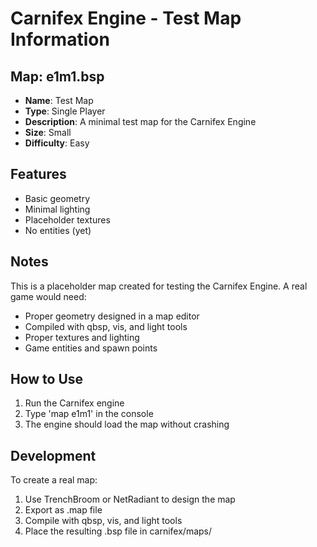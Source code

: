 # Carnifex Engine - Test Map Information

## Map: e1m1.bsp
- **Name**: Test Map
- **Type**: Single Player
- **Description**: A minimal test map for the Carnifex Engine
- **Size**: Small
- **Difficulty**: Easy

## Features
- Basic geometry
- Minimal lighting
- Placeholder textures
- No entities (yet)

## Notes
This is a placeholder map created for testing the Carnifex Engine.
A real game would need:
- Proper geometry designed in a map editor
- Compiled with qbsp, vis, and light tools
- Proper textures and lighting
- Game entities and spawn points

## How to Use
1. Run the Carnifex engine
2. Type 'map e1m1' in the console
3. The engine should load the map without crashing

## Development
To create a real map:
1. Use TrenchBroom or NetRadiant to design the map
2. Export as .map file
3. Compile with qbsp, vis, and light tools
4. Place the resulting .bsp file in carnifex/maps/
